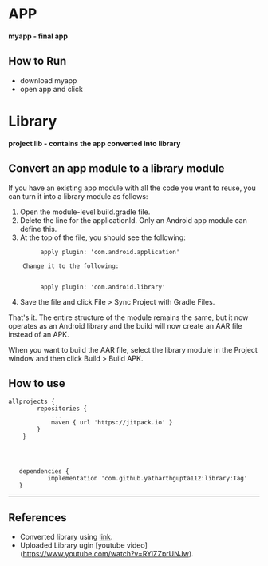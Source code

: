 APP
===

**myapp -  final app**

How to Run
---

* download myapp
* open app and click  

Library
===

**project lib -  contains the app converted into library**

Convert an app module to a library module
---

If you have an existing app module with all the code you want to reuse, you can turn it into a library module as follows:

   1. Open the module-level build.gradle file.
   2. Delete the line for the applicationId. Only an Android app module can define this.
   3. At the top of the file, you should see the following:
   ```
			apply plugin: 'com.android.application'

       Change it to the following:


			apply plugin: 'com.android.library'
```
   4. Save the file and click File > Sync Project with Gradle Files.

That's it. The entire structure of the module remains the same, but it now operates as an Android library and the build will now create an AAR file instead of an APK.

When you want to build the AAR file, select the library module in the Project window and then click Build > Build APK.

How to use
---
```
allprojects {
		repositories {
			...
			maven { url 'https://jitpack.io' }
		}
	}
	
```
 
 
 ```


	dependencies {
	        implementation 'com.github.yatharthgupta112:library:Tag'
	}

```
---

References
---
- Converted library using [link](https://developer.android.com/studio/projects/android-library).
- Uploaded Library ugin [youtube video] (https://www.youtube.com/watch?v=RYiZZprUNJw).

 	
